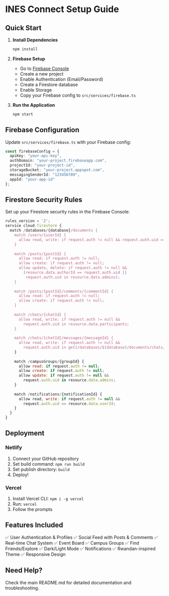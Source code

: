 # INES Connect Setup Guide

## Quick Start

1. **Install Dependencies**
   ```bash
   npm install
   ```

2. **Firebase Setup**
   - Go to [Firebase Console](https://console.firebase.google.com/)
   - Create a new project
   - Enable Authentication (Email/Password)
   - Create a Firestore database
   - Enable Storage
   - Copy your Firebase config to `src/services/firebase.ts`

3. **Run the Application**
   ```bash
   npm start
   ```

## Firebase Configuration

Update `src/services/firebase.ts` with your Firebase config:

```typescript
const firebaseConfig = {
  apiKey: "your-api-key",
  authDomain: "your-project.firebaseapp.com",
  projectId: "your-project-id",
  storageBucket: "your-project.appspot.com",
  messagingSenderId: "123456789",
  appId: "your-app-id"
};
```

## Firestore Security Rules

Set up your Firestore security rules in the Firebase Console:

```javascript
rules_version = '2';
service cloud.firestore {
  match /databases/{database}/documents {
    match /users/{userId} {
      allow read, write: if request.auth != null && request.auth.uid == userId;
    }
    
    match /posts/{postId} {
      allow read: if request.auth != null;
      allow create: if request.auth != null;
      allow update, delete: if request.auth != null && 
        (resource.data.authorId == request.auth.uid || 
         request.auth.uid in resource.data.admins);
    }
    
    match /posts/{postId}/comments/{commentId} {
      allow read: if request.auth != null;
      allow create: if request.auth != null;
    }
    
    match /chats/{chatId} {
      allow read, write: if request.auth != null && 
        request.auth.uid in resource.data.participants;
    }
    
    match /chats/{chatId}/messages/{messageId} {
      allow read, write: if request.auth != null && 
        request.auth.uid in get(/databases/$(database)/documents/chats/$(chatId)).data.participants;
    }
    
    match /campusGroups/{groupId} {
      allow read: if request.auth != null;
      allow create: if request.auth != null;
      allow update: if request.auth != null && 
        request.auth.uid in resource.data.admins;
    }
    
    match /notifications/{notificationId} {
      allow read, write: if request.auth != null && 
        request.auth.uid == resource.data.userId;
    }
  }
}
```

## Deployment

### Netlify
1. Connect your GitHub repository
2. Set build command: `npm run build`
3. Set publish directory: `build`
4. Deploy!

### Vercel
1. Install Vercel CLI: `npm i -g vercel`
2. Run: `vercel`
3. Follow the prompts

## Features Included

✅ User Authentication & Profiles
✅ Social Feed with Posts & Comments
✅ Real-time Chat System
✅ Event Board
✅ Campus Groups
✅ Find Friends/Explore
✅ Dark/Light Mode
✅ Notifications
✅ Rwandan-inspired Theme
✅ Responsive Design

## Need Help?

Check the main README.md for detailed documentation and troubleshooting.

